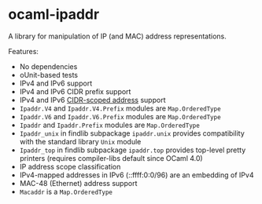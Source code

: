 # ocaml-ipaddr

A library for manipulation of IP (and MAC) address representations.

Features:

 * No dependencies
 * oUnit-based tests
 * IPv4 and IPv6 support
 * IPv4 and IPv6 CIDR prefix support
 * IPv4 and IPv6 [CIDR-scoped address](http://tools.ietf.org/html/rfc4291#section-2.3) support
 * `Ipaddr.V4` and `Ipaddr.V4.Prefix` modules are `Map.OrderedType`
 * `Ipaddr.V6` and `Ipaddr.V6.Prefix` modules are `Map.OrderedType`
 * `Ipaddr` and `Ipaddr.Prefix` modules are `Map.OrderedType`
 * `Ipaddr_unix` in findlib subpackage `ipaddr.unix` provides compatibility with the standard library `Unix` module
 * `Ipaddr_top` in findlib subpackage `ipaddr.top` provides top-level pretty printers (requires compiler-libs default since OCaml 4.0)
 * IP address scope classification
 * IPv4-mapped addresses in IPv6 (::ffff:0:0/96) are an embedding of IPv4
 * MAC-48 (Ethernet) address support
 * `Macaddr` is a `Map.OrderedType`
